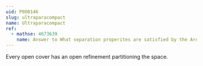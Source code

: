 ```yaml
---
uid: P000146
slug: ultraparacompact
name: Ultraparacompact
ref:
  - mathse: 4673639
    name: Answer to What separation properites are satisfied by the Arens space?
---
```


Every open cover has an open refinement partitioning the space.
